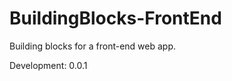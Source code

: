 BuildingBlocks-FrontEnd
=======================

Building blocks for a front-end web app.

Development: 0.0.1
